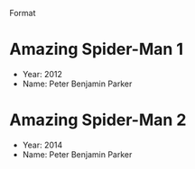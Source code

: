 Format
# Amazing Spider-Man 1
- Year: 2012
- Name: Peter Benjamin Parker

# Amazing Spider-Man 2
- Year: 2014
- Name: Peter Benjamin Parker
